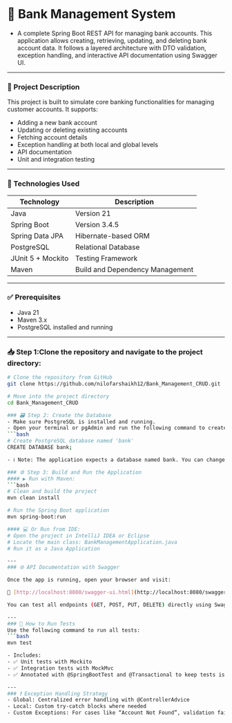 # 🏦 Bank Management System
- A complete Spring Boot REST API for managing bank accounts. This application allows creating, retrieving, updating, and deleting bank account data.
It follows a layered architecture with DTO validation, exception handling, and interactive API documentation using Swagger UI.
---
### 📌 Project Description
This project is built to simulate core banking functionalities for managing customer accounts. It supports:
- Adding a new bank account
- Updating or deleting existing accounts
- Fetching account details
- Exception handling at both local and global levels
- API documentation 
- Unit and integration testing
---
### 🧰 Technologies Used
| Technology          | Description                          |
|---------------------|--------------------------------------|
| Java                | Version 21                           |
| Spring Boot         | Version 3.4.5                        |
| Spring Data JPA     | Hibernate-based ORM                  |
| PostgreSQL          | Relational Database                  |
| JUnit 5 + Mockito   | Testing Framework                    |
| Maven               | Build and Dependency Management      |
---
### ✅ Prerequisites
- Java 21
- Maven 3.x
- PostgreSQL installed and running
---
### 📥 Step 1:Clone the repository and navigate to the project directory:

```bash
# Clone the repository from GitHub
git clone https://github.com/nilofarshaikh12/Bank_Management_CRUD.git

# Move into the project directory
cd Bank_Management_CRUD

### 🗃️ Step 2: Create the Database
- Make sure PostgreSQL is installed and running.
- Open your terminal or pgAdmin and run the following command to create the database:
```bash
# Create PostgreSQL database named 'bank'
CREATE DATABASE bank;

- ℹ️ Note: The application expects a database named bank. You can change this in src/main/resources/application.properties if needed.

### ⚙️ Step 3: Build and Run the Application
#### ▶️ Run with Maven:
```bash
# Clean and build the project
mvn clean install

# Run the Spring Boot application
mvn spring-boot:run

#### 💻 Or Run from IDE:
# Open the project in IntelliJ IDEA or Eclipse
# Locate the main class: BankManagementApplication.java
# Run it as a Java Application

---
### 🌐 API Documentation with Swagger

Once the app is running, open your browser and visit:

🔗 [http://localhost:8080/swagger-ui.html](http://localhost:8080/swagger-ui.html)

You can test all endpoints (GET, POST, PUT, DELETE) directly using Swagger UI.

---
### 🧪 How to Run Tests
Use the following command to run all tests:
```bash
mvn test

- Includes:
- ✅ Unit tests with Mockito
- ✅ Integration tests with MockMvc
- ✅ Annotated with @SpringBootTest and @Transactional to keep tests isolated

---
### ❗ Exception Handling Strategy
- Global: Centralized error handling with @ControllerAdvice
- Local: Custom try-catch blocks where needed
- Custom Exceptions: For cases like “Account Not Found”, validation failures, etc.




